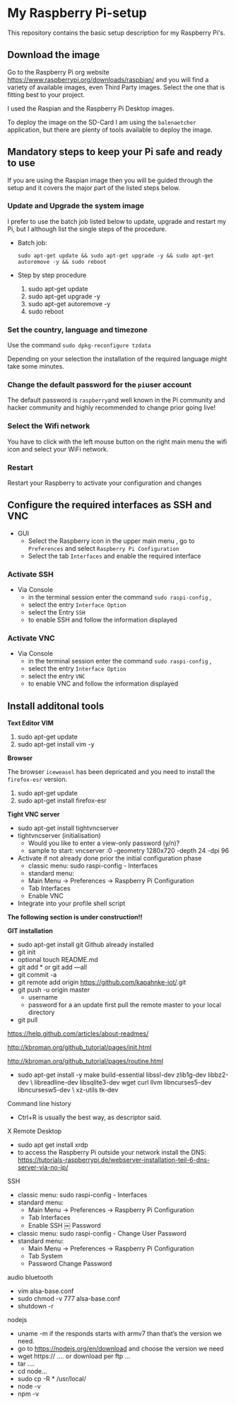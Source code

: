 # My Raspberry Pi-setup

This repository contains the basic setup description for my Raspberry Pi's. 

## Download the image

Go to the Raspberry Pi org website  https://www.raspberrypi.org/downloads/raspbian/ and you will find a variety of available images, even Third Party images. Select the one that is fitting best to your project. 

I used the Raspian and the Raspberry Pi Desktop images. 

To deploy the image on the SD-Card I am using the `balenaetcher` application, but there are plenty of tools available to deploy the image.

## Mandatory steps to keep your Pi safe and ready to use

If you are using the Raspian image then you will be guided through the setup and it covers the major part of the listed steps below. 

### Update and Upgrade the system image

I prefer to use the batch job listed below to update, upgrade and restart my Pi, but I although list the single steps of the procedure. 

* Batch job:

   `sudo apt-get update && sudo apt-get upgrade -y && sudo apt-get autoremove -y && sudo reboot`

* Step by step procedure
   1. sudo apt-get update
   2. sudo apt-get upgrade -y
   3. sudo apt-get autoremove -y
   4. sudo reboot

### Set the country, language and timezone

Use the command `sudo dpkg-reconfigure tzdata` 

Depending on your selection the installation of the required language might take some minutes. 

### Change the default password for the `pi`user account 

The default password is `raspberry`and well known in the Pi community and hacker community and highly recommended to change prior going live!

### Select the Wifi network  

You have to click with the left mouse button on the right main menu the wifi icon and select your WiFi network. 

### Restart 

Restart your Raspberry to activate your configuration and changes

## Configure the required interfaces as SSH and VNC

* GUI
   * Select the Raspberry icon in the upper main menu , go to `Preferences` and select `Raspberry Pi Configuration`
   * Select the tab `Interfaces` and enable the required interface

### Activate SSH

* Via Console
   * in the terminal session enter the command `sudo raspi-config` , 
   * select the entry `Interface Option` 
   * select the Entry `SSH` 
   * to enable SSH and follow the information displayed
   
### Activate VNC

* Via Console
   * in the terminal session enter the command `sudo raspi-config` , 
   * select the entry `Interface Option` 
   * select the entry `VNC`
   * to enable VNC and follow the information displayed

## Install additonal tools

**Text Editor VIM**
1. sudo apt-get update
2. sudo apt-get install vim -y

**Browser**

The browser `iceweasel` has been depricated and you need to install the `firefox-esr` version. 

1. sudo apt-get update
2. sudo apt-get install firefox-esr

**Tight VNC server**
* sudo apt-get install tightvncserver
* tightvncserver (initialisation)
    * Would you like to enter a view-only password (y/n)?
    * sample to start: vncserver :0 -geometry 1280x720 -depth 24 -dpi 96
* Activate if not already done prior the initial configuration phase
    * classic menu: sudo raspi-config  - Interfaces
    * standard menu: 
    * Main Menu -> Preferences -> Raspberry Pi Configuration
    * Tab Interfaces
    * Enable VNC
* Integrate into your profile shell script 

**The following section is under construction!!**

**GIT installation**

* sudo apt-get install git
Github
already installed
* git init 
* optional touch README.md
* git add *  or git add —all
* git commit -a
* git remote add origin https://github.com/kapahnke-iot/<repository-name>.git
* git push -u origin master
    * username
    * password
for a an update first pull the remote master to your local directory
* git pull

https://help.github.com/articles/about-readmes/

http://kbroman.org/github_tutorial/pages/init.html

http://kbroman.org/github_tutorial/pages/routine.html


* sudo apt-get install -y make build-essential libssl-dev zlib1g-dev libbz2-dev \ libreadline-dev libsqlite3-dev wget curl llvm libncurses5-dev libncursesw5-dev \ xz-utils tk-dev

Command line history
* Ctrl+R is usually the best way, as descriptor said.


X Remote Desktop
* sudo apt get install xrdp
* to access the Raspberry Pi outside your network install the DNS: https://tutorials-raspberrypi.de/webserver-installation-teil-6-dns-server-via-no-ip/





SSH
* classic menu: sudo raspi-config - Interfaces
* standard menu: 
    * Main Menu -> Preferences -> Raspberry Pi Configuration
    * Tab Interfaces
    * Enable SSH
￼
Password
* classic menu: sudo raspi-config - Change User Password 
* standard menu: 
    * Main Menu -> Preferences -> Raspberry Pi Configuration
    * Tab System
    * Password Change Password


audio bluetooth
* vim alsa-base.conf
* sudo chmod -v 777 alsa-base.conf
* shutdown -r

nodejs 
* uname -m  if the responds starts with armv7 than that’s the version we need.
* go to https://nodejs.org/en/download and choose the version we need
* wget  https:// …. or download per ftp … 
* tar …. 
* cd node…
* sudo cp -R * /usr/local/ 
* node -v
* npm -v  

